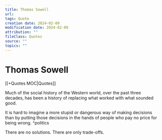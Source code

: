 ```yaml
---
title: Thomas Sowell
url: 
tags: Quote
creation date: 2024-02-09
modification date: 2024-02-09
attribution: ""
fileClass: Quotes
source: ""
topics: ""
---
```


# Thomas Sowell

[[+Quotes MOC|Quotes]]

Much of the social history of the Western world, over the past three decades, has been a history of replacing what worked with what sounded good.

It is hard to imagine a more stupid or dangerous way of making decisions than by putting those decisions in the hands of people who pay no price for being wrong. ^politics

There are no solutions. There are only trade-offs.
